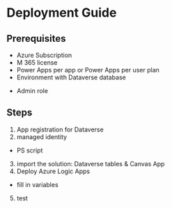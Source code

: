 # Deployment Guide

## Prerequisites

* Azure Subscription
* M 365 license
* Power Apps per app or Power Apps per user plan
* Environment with Dataverse database
<!-- don't rightclick publish to production :-)  -->
* Admin role

## Steps

1. App registration for Dataverse
2. managed identity
  * PS script
3. import the solution: Dataverse tables & Canvas App
4. Deploy Azure Logic Apps
  * fill in variables

5. test
